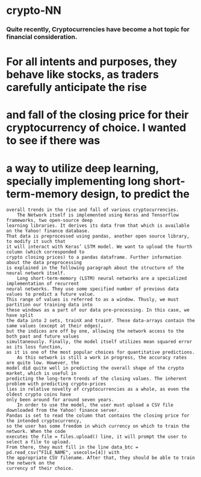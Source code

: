 # crypto-NN

###		Quite recently, Cryptocurrencies have become a hot topic for financial consideration.
#	For all intents and purposes, they behave like stocks, as traders carefully anticipate the rise 
#	and fall of the closing price for their cryptocurrency of choice. I wanted to see if there was
#	a way to utilize deep learning, specially implementing long short-term-memory design, to predict the 
	overall trends in the rise and fall of various cryptocurrencies.
		The Network itself is implemented using Keras and Tensorflow frameworks, two open-source deep 
	learning libraries. It derives its data from that which is available on the Yahoo! finance database. 
	That data is preprocessed using pandas, another open source library, to modify it such that 
	it will interact with Keras’ LSTM model. We want to upload the fourth column (which corresponded to 
	crypto closing prices) to a pandas dataframe. Further information about the data preprocessing
	is explained in the following paragraph about the structure of the neural network itself.
		Long short-term-memory (LSTM) neural networks are a specialized implementation of recurrent 
	neural networks. They use some specified number of previous data values to predict a future value. 
	This range of values is referred to as a window. Thusly, we must partition our training data into 
	these windows as a part of our data pre-processing. In this case, we have split 
	the data into 2 sets, trainX and trainY. These data-arrays contain the same values (except at their edges),
	but the indices are off by one, allowing the network access to the both past and future values
	simultaneously. Finally, the model itself utilizes mean squared error as its loss function, 
	as it is one of the most popular choices for quantitative predictions.
		As this network is still a work in progress, the accuracy rates are quite low. However, the 
	model did quite well in predicting the overall shape of the crypto market, which is useful in 
	predicting the long-term trends of the closing values. The inherent problem with predicting crypto-prices 
	lies in relative novelty of cryptocurrencies as a whole, as even the oldest crypto coins have 
	only been around for around seven years.
		In order to use the model, the user must upload a CSV file downloaded from the Yahoo! finance server. 
	Pandas is set to read the column that contains the closing price for the intended cryptocurrency, 
	so the user has some freedom in which currency on which to train the network. When the code 
	executes the file = files.upload() line, it will prompt the user to select a file to upload. 
	From there, they must fill in the line data_btc = pd.read_csv(“FILE_NAME", usecols=[4]) with 
	the appropriate CSV filename. After that, they should be able to train the network on the 
	currency of their choice.
